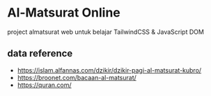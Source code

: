 # Al-Matsurat Online

project almatsurat web untuk belajar TailwindCSS & JavaScript DOM

## data reference
- https://islam.alfannas.com/dzikir/dzikir-pagi-al-matsurat-kubro/
- https://broonet.com/bacaan-al-matsurat/
- https://quran.com/